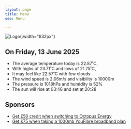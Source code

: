 ```yaml
---
layout: page
title: Menu
seo: Menu

---
```


![Logo](/images/logo.jpg){:width="832px"}

<!-- weather_marker starts -->
## On Friday, 13 June 2025

- The average temperature today is 22.87˚C,
- With highs of 23.71˚C and lows of 21.75˚C,
- It may feel like 22.57˚C with few clouds
- The wind speed is 2.06m/s and visibility is 10000m
- The pressure is 1018hPa and humidity is 52%
- The sun will rise at 03:48 and set at 20:28

<!-- weather_marker ends -->

## Sponsors

- [Get £50 credit when switching to Octopus Energy](https://bit.ly/3oD1nnS)
- [Get £75 when taking a 1000mb YouFibre broadband plan](https://aklam.io/91zWhU?)
